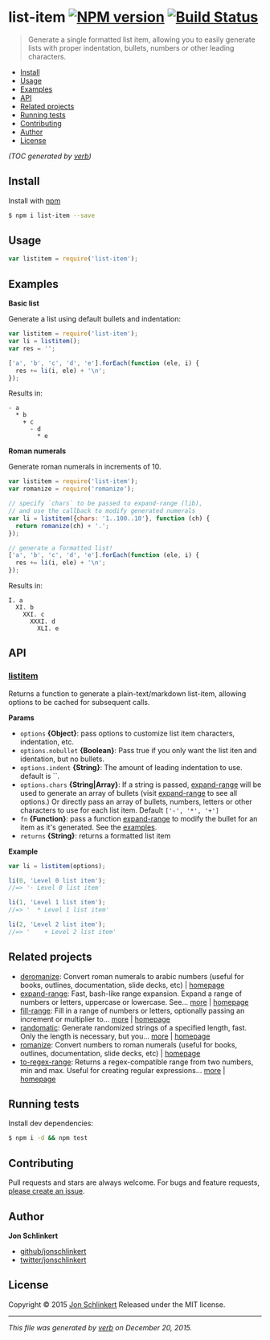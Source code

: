 # list-item [![NPM version](https://img.shields.io/npm/v/list-item.svg)](https://www.npmjs.com/package/list-item) [![Build Status](https://img.shields.io/travis/jonschlinkert/list-item.svg)](https://travis-ci.org/jonschlinkert/list-item)

> Generate a single formatted list item, allowing you to easily generate lists with proper indentation, bullets, numbers or other leading characters.

- [Install](#install)
- [Usage](#usage)
- [Examples](#examples)
- [API](#api)
- [Related projects](#related-projects)
- [Running tests](#running-tests)
- [Contributing](#contributing)
- [Author](#author)
- [License](#license)

_(TOC generated by [verb](https://github.com/verbose/verb))_

## Install

Install with [npm](https://www.npmjs.com/)

```sh
$ npm i list-item --save
```

## Usage

```js
var listitem = require('list-item');
```

## Examples

**Basic list**

Generate a list using default bullets and indentation:

```js
var listitem = require('list-item');
var li = listitem();
var res = '';

['a', 'b', 'c', 'd', 'e'].forEach(function (ele, i) {
  res += li(i, ele) + '\n';
});
```

Results in:

```
- a
  * b
    + c
      - d
        * e
```

**Roman numerals**

Generate roman numerals in increments of 10.

```js
var listitem = require('list-item');
var romanize = require('romanize');

// specify `chars` to be passed to expand-range (lib), 
// and use the callback to modify generated numerals
var li = listitem({chars: '1..100..10'}, function (ch) {
  return romanize(ch) + '.';
});

// generate a formatted list!
['a', 'b', 'c', 'd', 'e'].forEach(function (ele, i) {
  res += li(i, ele) + '\n';
});
```

Results in:

```
I. a
  XI. b
    XXI. c
      XXXI. d
        XLI. e
```

## API

### [listitem](index.js#L47)

Returns a function to generate a plain-text/markdown list-item, allowing options to be cached for subsequent calls.

**Params**

* `options` **{Object}**: pass options to customize list item characters, indentation, etc.
* `options.nobullet` **{Boolean}**: Pass true if you only want the list iten and identation, but no bullets.
* `options.indent` **{String}**: The amount of leading indentation to use. default is ``.
* `options.chars` **{String|Array}**: If a string is passed, [expand-range](https://github.com/jonschlinkert/expand-range) will be used to generate an array of bullets (visit [expand-range](https://github.com/jonschlinkert/expand-range) to see all options.) Or directly pass an array of bullets, numbers, letters or other characters to use for each list item. Default `['-', '*', '+']`
* `fn` **{Function}**: pass a function [expand-range](https://github.com/jonschlinkert/expand-range) to modify the bullet for an item as it's generated. See the [examples](#examples).
* `returns` **{String}**: returns a formatted list item

**Example**

```js
var li = listitem(options);

li(0, 'Level 0 list item');
//=> '- Level 0 list item'

li(1, 'Level 1 list item');
//=> '  * Level 1 list item'

li(2, 'Level 2 list item');
//=> '    + Level 2 list item'
```

## Related projects

* [deromanize](https://www.npmjs.com/package/deromanize): Convert roman numerals to arabic numbers (useful for books, outlines, documentation, slide decks, etc) | [homepage](https://github.com/jonschlinkert/deromanize)
* [expand-range](https://www.npmjs.com/package/expand-range): Fast, bash-like range expansion. Expand a range of numbers or letters, uppercase or lowercase. See… [more](https://www.npmjs.com/package/expand-range) | [homepage](https://github.com/jonschlinkert/expand-range)
* [fill-range](https://www.npmjs.com/package/fill-range): Fill in a range of numbers or letters, optionally passing an increment or multiplier to… [more](https://www.npmjs.com/package/fill-range) | [homepage](https://github.com/jonschlinkert/fill-range)
* [randomatic](https://www.npmjs.com/package/randomatic): Generate randomized strings of a specified length, fast. Only the length is necessary, but you… [more](https://www.npmjs.com/package/randomatic) | [homepage](https://github.com/jonschlinkert/randomatic)
* [romanize](https://www.npmjs.com/package/romanize): Convert numbers to roman numerals (useful for books, outlines, documentation, slide decks, etc) | [homepage](https://github.com/jonschlinkert/romanize)
* [to-regex-range](https://www.npmjs.com/package/to-regex-range): Returns a regex-compatible range from two numbers, min and max. Useful for creating regular expressions… [more](https://www.npmjs.com/package/to-regex-range) | [homepage](https://github.com/jonschlinkert/to-regex-range)

## Running tests

Install dev dependencies:

```sh
$ npm i -d && npm test
```

## Contributing

Pull requests and stars are always welcome. For bugs and feature requests, [please create an issue](https://github.com/jonschlinkert/list-item/issues/new).

## Author

**Jon Schlinkert**

* [github/jonschlinkert](https://github.com/jonschlinkert)
* [twitter/jonschlinkert](http://twitter.com/jonschlinkert)

## License

Copyright © 2015 [Jon Schlinkert](https://github.com/jonschlinkert)
Released under the MIT license.

***

_This file was generated by [verb](https://github.com/verbose/verb) on December 20, 2015._